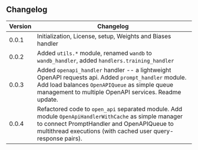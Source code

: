 ## Changelog

| Version | Changelog                                                                                                                                                                                                           |
|---------|---------------------------------------------------------------------------------------------------------------------------------------------------------------------------------------------------------------------|
| 0.0.1   | Initialization, License, setup, Weights and Biases handler                                                                                                                                                          |
| 0.0.2   | Added `utils.*` module, renamed `wandb` to `wandb_handler`, added `handlers.training_handler`                                                                                                                       | 
| 0.0.3   | Added `openapi_handler` handler -- a lightweight OpenAPI requests api. Added `prompt_handler` module. Add load balances `OpenAPIQueue` as simple queue management to multiple OpenAPI services. Readme update.      |
| 0.0.4   | Refactored code to `open_api` separated module. Add module `OpenApiHandlerWithCache` as simple manager to connect PromptHandler and OpenAPIQueue to multithread executions (with cached user query-response pairs). |
